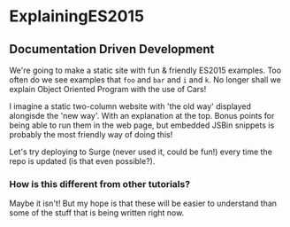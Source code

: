 # ExplainingES2015


## Documentation Driven Development

We're going to make a static site with fun & friendly ES2015 examples. Too often do we see examples that `foo` and `bar` and `i` and `k`.
No longer shall we explain Object Oriented Program with the use of Cars!

I imagine a static two-column website with 'the old way' displayed alongisde the 'new way'. With an explanation at the top.
Bonus points for being able to run them in the web page, but embedded JSBin snippets is probably the most friendly way of doing this!

Let's try deploying to Surge (never used it, could be fun!) every time the repo is updated (is that even possible?).

### How is this different from other tutorials?

Maybe it isn't! But my hope is that these will be easier to understand than some of the stuff that is being written right now.
